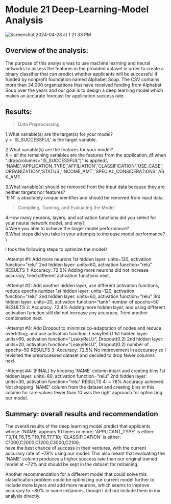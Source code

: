 # Module 21 Deep-Learning-Model Analysis

![Screenshot 2024-04-28 at 1 21 33 PM](https://github.com/apkaur32/deep-learning-challenge/assets/150749167/f63e10ca-7ba7-4503-9e81-0b7bb99c58be)

## Overview of the analysis: 
The purpose of this analysis was to use machine learning and neural networks to assess the features in the provided dataset in order to create a binary classifier that can predict whether applicants will be successful if funded by nonprofit foundation named Alphabet Soup. The CSV contains more than 34,000 organizations that have received funding from Alphabet Soup over the years and our goal is to design a deep learning model which makes an accurate forecast for application success rate.

## Results:

> Data Preprocessing

1.What variable(s) are the target(s) for your model?\
y = 'IS_SUCCESSFUL' is the target variable. 

2.What variable(s) are the features for your model?\
X = all the remaining variables are the features from the application_df when ".drop(columns="IS_SUCCESSFUL")" is applied:\ 'NAME','APPLICATION_TYPE','AFFILIATION','CLASSIFICATION','USE_CASE','ORGANIZATION','STATUS','INCOME_AMT','SPECIAL_CONSIDERATIONS','ASK_AMT.

3.What variable(s) should be removed from the input data because they are neither targets nor features?\
'EIN' is absolutely unique identifier and should be removed from input data. 

> Compiling, Training, and Evaluating the Model

4.How many neurons, layers, and activation functions did you select for your neural network model, and why?\
5.Were you able to achieve the target model performance?\
6.What steps did you take in your attempts to increase model performance?\

I took the following steps to optimize the model:\

-Attempt #1: Add more neurons
1st hidden layer: units=120, activation function="relu"
2nd hidden layer: units=60, activation function="relu"
RESULTS 1: Accuracy: 72.6%
Adding more neurons did not increase accuracy, tried different activation functions next.

-Attempt #2: Add another hidden layer, use different activation functions, reduce epochs number
1st hidden layer: units=120, activation function="relu"
2nd hidden layer: units=60, activation function="relu"
3rd hidden layer: units=20, activation function="tanh"
number of epochs=50
RESULTS 2: Accuracy: 72.4%
Adding more hidden layer, and using different activation function still did not increase any accuracy. Tried another combination next.

-Attempt #3: Add Dropout to minimize co-adaptation of nodes and reduce overfitting; and use activation function: LeakyReLU
1st hidden layer: units=60, activation function="LeakyReLU", Dropout(0.2)
2nd hidden layer: units=20, activation function="LeakyReLU", Dropout(0.2)
number of epochs=50
RESULTS 3: Accuracy: 72.5%
No improvement in acccuracy so I revisited the preprocessed dataset and decided to drop fewer columns next. 

-Attempt #4: (FINAL) by keeping 'NAME' column intact and creating bins
1st hidden layer: units=80, activation function="relu"
2nd hidden layer: units=30, activation function="relu"
RESULTS 4: ~ 78% Accuracy achieved
Not dropping 'NAME' column from the dataset and creating bins in this column for rare values fewer than 10 was the right approach for optimizing our model.

## Summary: overall results and recommendation
The overall results of the deep learning model predict that applicants whose: 
'NAME' appears 10 times or more;
'APPLICANT_TYPE' is either: T3,T4,T6,T5,T19,T8,T7,T10; 
'CLASSIFICATION' is either: C1000,C2000,C1200,C3000,C2100;  
have the best chance of success in their ventures, with the current accuracy rate of ~78% using our model. This also meant that evaluating the 'NAME' column produces a higher success rate than our original trained model at ~72% and should be kept in the dataset for retraining. 

Another recommendation for a different model that could solve this classification problem could be optimizing our current model further to include more layers and add more neurons, which seems to improve accuracy to ~80% in some instances, though I did not include them in my analysis directly. 
